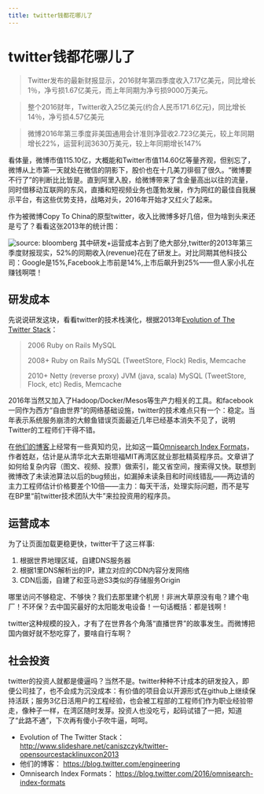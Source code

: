 ```yaml
---
title: twitter钱都花哪儿了
---
```

# twitter钱都花哪儿了

> Twitter发布的最新财报显示，2016财年第四季度收入7.17亿美元，同比增长1％，净亏损1.67亿美元，而上年同期为净亏损9000万美元。

> 整个2016财年，Twitter收入25亿美元(约合人民币171.6亿元)，同比增长14％，净亏损4.57亿美元

> 微博2016年第三季度非美国通用会计准则净营收2.723亿美元，较上年同期增长22%，运营利润3630万美元，较上年同期增长147%

看体量，微博市值115.10亿，大概能和Twitter市值114.60亿等量齐观，但别忘了，微博从上市第一天就处在微信的阴影下，股价也在十几美刀徘徊了很久。“微博要不行了”的判断比比皆是。直到阿里入股，给微博带来了含金量高出以往的流量，同时借移动互联网的东风，直播和短视频业务也蓬勃发展，作为网红的最佳自我展示平台，有这些优势支持，战略对头，2016年开始才又红火了起来。

作为被微博Copy To China的原型twitter，收入比微博多好几倍，但为啥到头来还是亏了？看看这张2013年的统计图：

![source: bloomberg](http://upload-images.jianshu.io/upload_images/185376-b291ee9dea0b1a8f.png?imageMogr2/auto-orient/strip%7CimageView2/2/w/1240)
其中研发+运营成本占到了绝大部分,twitter的2013年第三季度财报现实，52%的同期收入(revenue)花在了研发上。对比同期其他科技公司：Google是15%,Facebook上市前是14%,上市后飙升到25%——但人家小扎在赚钱啊喂！

## 研发成本

先说说研发这块，看看twitter的技术栈演化，根据2013年[Evolution of The Twitter Stack](http://www.slideshare.net/caniszczyk/twitter-opensourcestacklinuxcon2013)：

> 2006
> Ruby on Rails
> MySQL
> 
> 2008+
> Ruby on Rails
> MySQL  (TweetStore, Flock)
> Redis, Memcache
> 
> 2010+
> Netty (reverse proxy)
> JVM (java, scala)
> MySQL (TweetStore, Flock, etc)
> Redis, Memcache


2016年当然又加入了Hadoop/Docker/Mesos等生产力相关的工具。和facebook一同作为西方“自由世界”的网络基础设施，twitter的技术难点只有一个：稳定。当年表示系统服务崩溃的大鲸鱼错误页面最近几年已经基本消失不见了，说明Twitter的工程师们干得不错。

在[他们的博客](https://blog.twitter.com/engineering)上经常有一些真知灼见，比如这一篇[Omnisearch Index Formats](https://blog.twitter.com/2016/omnisearch-index-formats)，作者姓赵，估计是从清华北大去斯坦福MIT再湾区就业那批精英程序员。文章讲了如何给复杂内容（图文、视频、投票）做索引，能又省空间，搜索得又快。联想到微博改了未读池算法以后的bug频出，如漏掉未读条目和时间线错乱——两边请的主力工程师估计价格要差个10倍——主力：每天干活，处理实际问题，而不是写在BP里“前twitter技术团队大牛”来拉投资用的程序员。

## 运营成本

为了让页面加载更稳更快，twitter干了这三样事:

1. 根据世界地理区域，自建DNS服务器
2. 根据1里DNS解析出的IP，建立对应的CDN内容分发网络
3. CDN后面，自建了和亚马逊S3类似的存储服务Origin

哪里访问不够稳定、不够快？我们去那里建个机房！非洲大草原没有电？建个电厂！不环保？去中国买最好的太阳能发电设备！一句话概括：都是钱啊！

twitter这种规模的投入，才有了在世界各个角落“直播世界”的故事发生。而微博把国内做好就不愁吃穿了，要啥自行车啊？

## 社会投资

twitter的投资人就都是傻逼吗？当然不是。twitter种种不计成本的研发投入，即便公司挂了，也不会成为沉没成本：有价值的项目会以开源形式在github上继续保持活跃；服务3亿日活用户的工程经验，也会被工程部的工程师们作为职业经验带走，像种子一样，在湾区随时发芽。投资人也没吃亏，起码试错了一把，知道了“此路不通”，下次再有傻小子吹牛逼，呵呵。


- Evolution of The Twitter Stack： http://www.slideshare.net/caniszczyk/twitter-opensourcestacklinuxcon2013
- 他们的博客： https://blog.twitter.com/engineering
- Omnisearch Index Formats： https://blog.twitter.com/2016/omnisearch-index-formats
